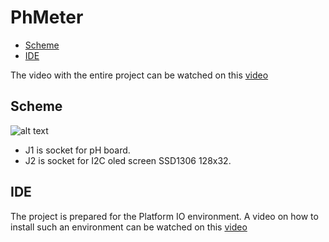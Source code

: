 # PhMeter
* [Scheme](#Scheme)
* [IDE](#IDE)

The video with the entire project can be watched on this [video](https://youtu.be/vjk0nq04lCo)
## Scheme
![alt text](http://www.inzynierdomu.pl/wp-content/uploads/2020/12/schemat.png)
* J1 is socket for pH board.
* J2 is socket for I2C oled screen SSD1306 128x32.
## IDE
The project is prepared for the Platform IO environment. A video on how to install such an environment can be watched on this [video](https://youtu.be/Em9NuebT2Kc)
